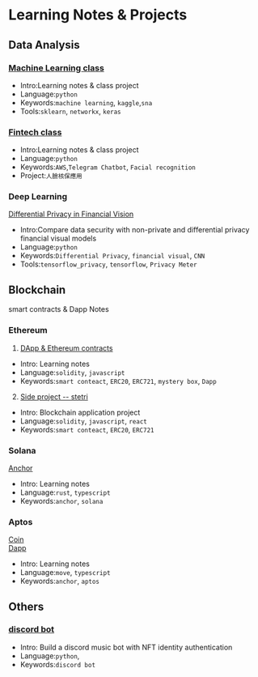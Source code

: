 # Learning Notes & Projects
## Data Analysis
### [Machine Learning class](https://github.com/cherrytora/SCU_ML)
- Intro:Learning notes & class project
- Language:`python`
- Keywords:`machine learning`, `kaggle`,`sna`
- Tools:`sklearn`, `networkx`, `keras`

### [Fintech class](https://github.com/cherrytora/FinTech)
- Intro:Learning notes & class project
- Language:`python`
- Keywords:`AWS`,`Telegram Chatbot`, `Facial recognition`
- Project:`人臉核保應用`

### Deep Learning
[Differential Privacy in Financial Vision](https://github.com/pecu/FinancialVision/tree/master/The_Protection_of_Data_Sharing_for_Privacy_in_Financial_Vision)
- Intro:Compare data security with non-private and differential privacy financial visual models
- Language:`python`
- Keywords:`Differential Privacy`, `financial visual`, `CNN`
- Tools:`tensorflow_privacy`, `tensorflow`, `Privacy Meter`

## Blockchain
smart contracts & Dapp Notes
### Ethereum
1. [DApp & Ethereum contracts](https://github.com/cherrytora/DApp-N-Ethereum-contracts)
- Intro: Learning notes 
- Language:`solidity`, `javascript`
- Keywords:`smart conteact`, `ERC20`, `ERC721`, `mystery box`, `Dapp`

2. [Side project -- stetri](https://github.com/cherrytora/stetri_web)
- Intro: Blockchain application project
- Language:`solidity`, `javascript`, `react`
- Keywords:`smart conteact`, `ERC20`, `ERC721`

### Solana
[Anchor](https://github.com/cherrytora/Solana-SmartContract-Anchor)
- Intro: Learning notes 
- Language:`rust`, `typescript`
- Keywords:`anchor`, `solana`

### Aptos 
[Coin](https://github.com/cherrytora/aptos-coin-devnet)\
[Dapp](https://github.com/cherrytora/aptos-DApp-devnet)
- Intro: Learning notes 
- Language:`move`, `typescript`
- Keywords:`anchor`, `aptos`


## Others
### [discord bot](https://github.com/cherrytora/discord_bot)
- Intro: Build a discord music bot with NFT identity authentication
- Language:`python`, 
- Keywords:`discord bot`



